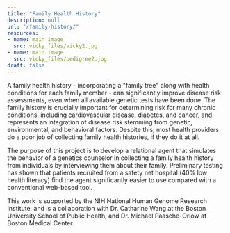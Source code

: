 ```yaml
---
title: "Family Health History"
description: null
url: "/family-history/"
resources:
- name: main image
  src: vicky_files/vicky2.jpg
- name: main image
  src: vicky_files/pedigree2.jpg
draft: false
---
```


A family health history - incorporating a "family tree" along with health conditions for each family member - can significantly improve disease risk assessments, even when all available genetic tests have been done. The family history is crucially important for determining risk for many chronic conditions, including cardiovascular disease, diabetes, and cancer, and represents an integration of disease risk stemming from genetic, environmental, and behavioral factors. Despite this, most health providers do a poor job of collecting family health histories, if they do it at all.

The purpose of this project is to develop a relational agent that simulates the behavior of a genetics counselor in collecting a family health history from individuals by interviewing them about their family. Preliminary testing has shown that patients recruited from a safety net hospital (40% low health literacy) find the agent significantly easier to use compared with a conventional web-based tool.

This work is supported by the NIH National Human Genome Research Institute, and is a collaboration with Dr. Catharine Wang at the Boston University School of Public Health, and Dr. Michael Paasche-Orlow at Boston Medical Center.

